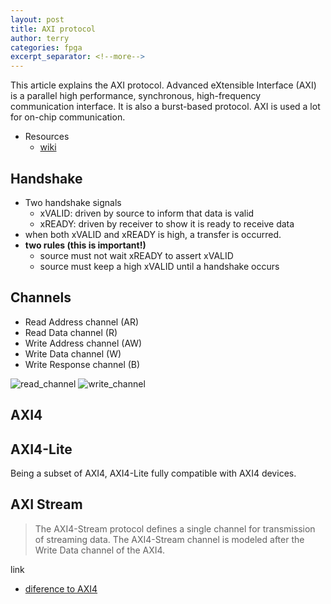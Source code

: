 ```yaml
---
layout: post
title: AXI protocol
author: terry
categories: fpga
excerpt_separator: <!--more-->
---
```


This article explains the AXI protocol. Advanced eXtensible Interface (AXI) is a parallel high performance, synchronous, high-frequency communication interface. It is also a burst-based protocol. AXI is used a lot for on-chip communication.
<!--more-->

* Resources
  * [wiki](https://en.wikipedia.org/wiki/Advanced_eXtensible_Interface)

## Handshake

* Two handshake signals
  * xVALID: driven by source to inform that data is valid
  * xREADY: driven by receiver to show it is ready to receive data
* when both xVALID and xREADY is high, a transfer is occurred.
* **two rules (this is important!)**
  * source must not wait xREADY to assert xVALID
  * source must keep a high xVALID until a handshake occurs

## Channels

* Read Address channel (AR)
* Read Data channel (R)
* Write Address channel (AW)
* Write Data channel (W)
* Write Response channel (B)

![read_channel](https://upload.wikimedia.org/wikipedia/commons/thumb/e/e1/AXI_read_channels.svg/885px-AXI_read_channels.svg.png)
![write_channel](https://upload.wikimedia.org/wikipedia/commons/thumb/3/34/AXI_write_channels.svg/591px-AXI_write_channels.svg.png)

## AXI4

## AXI4-Lite

Being a subset of AXI4, AXI4-Lite fully compatible with AXI4 devices.

## AXI Stream

> The AXI4-Stream protocol defines a single channel for transmission of streaming data. The AXI4-Stream channel is modeled after the Write Data channel of the AXI4.

link
* [diference to AXI4](https://developer.arm.com/documentation/ihi0051/a/Comparison-with-the-AXI4-Write-Data-Channel/Differences-to-the-AXI4-write-data-channel)
